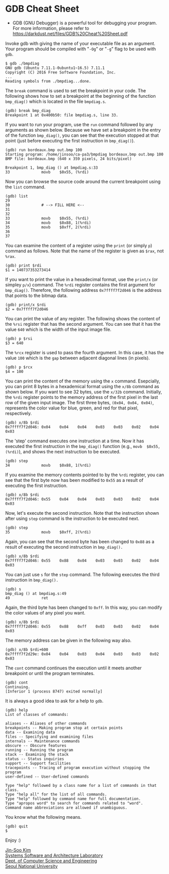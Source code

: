 # GDB Cheat Sheet

* GDB (GNU Debugger) is a powerful tool for debugging your program. For more information, please refer to https://darkdust.net/files/GDB%20Cheat%20Sheet.pdf


Invoke gdb with giving the name of your executable file as an argument. Your program should be compiled with "`-Og`" or "`-g`" flag to be used with `gdb`.

```
$ gdb ./bmpdiag
GNU gdb (Ubuntu 7.11.1-0ubuntu1~16.5) 7.11.1
Copyright (C) 2016 Free Software Foundation, Inc.
...
Reading symbols from ./bmpdiag...done.
```

The `break` command is used to set the breakpoint in your code. The following shows how to set a breakpoint at the beginning of the function `bmp_diag()` which is located in the file `bmpdiag.s`.

```
(gdb) break bmp_diag
Breakpoint 1 at 0x400b50: file bmpdiag.s, line 33.
```

If you want to run your program, use the `run` command followed by any arguments as shown below. Because we have set a breakpoint in the entry of the function `bmp_diag()`, you can see that the execution stopped at that point (just before executing the first instruction in `bmp_diag()`).

```
(gdb) run bordeaux.bmp out.bmp 100
Starting program: /home/jinsoo/ca-pa3/bmpdiag bordeaux.bmp out.bmp 100
BMP file: bordeaux.bmp (640 x 359 pixels, 24 bits/pixel)

Breakpoint 1, bmp_diag () at bmpdiag.s:33
33              movb    $0x55, (%rdi)
```

Now you can browse the source code around the current breakpoint using the `list` command.

```
(gdb) list
29
30              # --> FILL HERE <--
31
32
33              movb    $0x55, (%rdi)
34              movb    $0x88, 1(%rdi)
35              movb    $0xff, 2(%rdi)
36
37
```

You can examine the content of a register using the `print` (or simply `p`) command as follows. Note that the name of the register is given as `$rax`, not `%rax`.

```
(gdb) print $rdi
$1 = 140737353273414
```

If you want to print the value in a hexadecimal format, use the `print/x` (or simpley `p/x`) command. The `%rdi` register contains the first argument for `bmp_diag()`. Therefore, the following address `0x7ffff7f2d046` is the address that points to the bitmap data.

```
(gdb) print/x $rdi
$2 = 0x7ffff7f2d046
```

You can print the value of any register. The following shows the content of the `%rsi` register that has the second argument. You can see that it has the value `640` which is the width of the input image file.

```
(gdb) p $rsi
$3 = 640
```

The `%rcx` register is used to pass the fourth argument. In this case, it has the value `100` which is the `gap` between adjacent diagonal lines (in pixels).

```
(gdb) p $rcx
$4 = 100
```

You can print the content of the memory using the `x` command. Esepcially, you can print 8 bytes in a hexademical format using the `x/8b` command as shown below. If you want to see 32 bytes, use the `x/32b` command. Initially, the `%rdi` register points to the memory address of the first pixel in the last row of the given input image. The first three bytes, `(0x04, 0x04, 0x04)`, represents the color value for blue, green, and red for that pixel, respectively.

```
(gdb) x/8b $rdi
0x7ffff7f2d046: 0x04    0x04    0x04    0x03    0x03    0x02    0x04    0x03
```

The 'step' command executes one instruction at a time. Now it has executed the first instruction in the `bmp_diag()` function (e.g., `movb  $0x55, (%rdi)`), and shows the next instruction to be executed.

```
(gdb) step
34              movb    $0x88, 1(%rdi)
```

If you examine the memory contents pointed to by the `%rdi` register, you can see that the first byte now has been modified to `0x55` as a result of executing the first instruction.

```
(gdb) x/8b $rdi
0x7ffff7f2d046: 0x55    0x04    0x04    0x03    0x03    0x02    0x04    0x03
```

Now, let's execute the second instruction. Note that the instruction shown after using `step` command is the instruction to be executed next.

```
(gdb) step
35              movb    $0xff, 2(%rdi)
```

Again, you can see that the second byte has been changed to `0x88` as a result of executing the second instruction in `bmp_diag().`

```
(gdb) x/8b $rdi
0x7ffff7f2d046: 0x55    0x88    0x04    0x03    0x03    0x02    0x04    0x03
```

You can just use `s` for the `step` command. The following executes the third instruction in `bmp_diag().`

```
(gdb) s
bmp_diag () at bmpdiag.s:49
49              ret
```

Again, the third byte has been changed to `0xff`. In this way, you can modify the color values of any pixel you want.

```
(gdb) x/8b $rdi
0x7ffff7f2d046: 0x55    0x88    0xff    0x03    0x03    0x02    0x04    0x03
```

The memory address can be given in the following way also.

```
(gdb) x/8b $rdi+600
0x7ffff7f2d29e: 0x04    0x04    0x03    0x04    0x03    0x03    0x02    0x03
```

The `cont` command continues the execution until it meets another breakpoint or until the program terminates.

```
(gdb) cont
Continuing.
[Inferior 1 (process 8747) exited normally]
```

It is always a good idea to ask for a help to `gdb`.

```
(gdb) help
List of classes of commands:

aliases -- Aliases of other commands
breakpoints -- Making program stop at certain points
data -- Examining data
files -- Specifying and examining files
internals -- Maintenance commands
obscure -- Obscure features
running -- Running the program
stack -- Examining the stack
status -- Status inquiries
support -- Support facilities
tracepoints -- Tracing of program execution without stopping the program
user-defined -- User-defined commands

Type "help" followed by a class name for a list of commands in that class.
Type "help all" for the list of all commands.
Type "help" followed by command name for full documentation.
Type "apropos word" to search for commands related to "word".
Command name abbreviations are allowed if unambiguous.
```

You know what the following means.

```
(gdb) quit
$
```


Enjoy :)


[Jin-Soo Kim](mailto:jinsoo.kim_AT_snu.ac.kr)  
[Systems Software and Architecture Laboratory](http://csl.snu.ac.kr)  
[Dept. of Computer Science and Engineering](http://cse.snu.ac.kr)  
[Seoul National University](http://www.snu.ac.kr)
